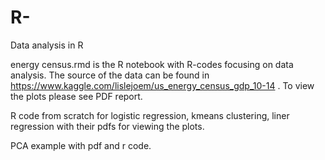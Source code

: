 # R-
Data analysis in R

energy census.rmd is the R notebook with R-codes focusing on data analysis. The source of the data can be found in https://www.kaggle.com/lislejoem/us_energy_census_gdp_10-14 . To view the plots please see PDF report.

R code from scratch for logistic regression, kmeans clustering, liner regression with their pdfs for viewing the plots.

PCA example with pdf and r code. 
